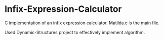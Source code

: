 # Infix-Expression-Calculator

C implementation of an infix expression calculator. Matilda.c is the main file.

Used Dynamic-Structures project to effectively implement algorithm.
